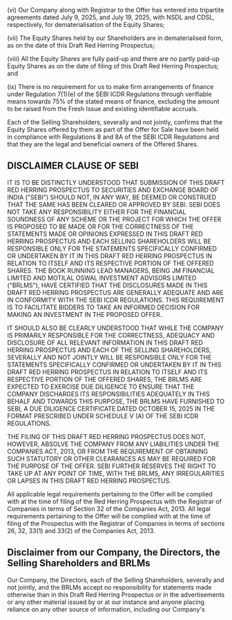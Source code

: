 (vi) Our Company along with Registrar to the Offer has entered into tripartite agreements dated July 9, 2025, and July 19, 2025, with NSDL and CDSL, respectively, for dematerialisation of the Equity Shares;

(vii) The Equity Shares held by our Shareholders are in dematerialised form, as on the date of this Draft Red Herring Prospectus;

(viii) All the Equity Shares are fully paid-up and there are no partly paid-up Equity Shares as on the date of filing of this Draft Red Herring Prospectus; and

(ix) There is no requirement for us to make firm arrangements of finance under Regulation 7(1)(e) of the SEBI ICDR Regulations through verifiable means towards 75% of the stated means of finance, excluding the amount to be raised from the Fresh Issue and existing identifiable accruals.

Each of the Selling Shareholders, severally and not jointly, confirms that the Equity Shares offered by them as part of the Offer for Sale have been held in compliance with Regulations 8 and 8A of the SEBI ICDR Regulations and that they are the legal and beneficial owners of the Offered Shares.

## DISCLAIMER CLAUSE OF SEBI

IT IS TO BE DISTINCTLY UNDERSTOOD THAT SUBMISSION OF THIS DRAFT RED HERRING PROSPECTUS TO SECURITIES AND EXCHANGE BOARD OF INDIA ("SEBI") SHOULD NOT, IN ANY WAY, BE DEEMED OR CONSTRUED THAT THE SAME HAS BEEN CLEARED OR APPROVED BY SEBI. SEBI DOES NOT TAKE ANY RESPONSIBILITY EITHER FOR THE FINANCIAL SOUNDNESS OF ANY SCHEME OR THE PROJECT FOR WHICH THE OFFER IS PROPOSED TO BE MADE OR FOR THE CORRECTNESS OF THE STATEMENTS MADE OR OPINIONS EXPRESSED IN THIS DRAFT RED HERRING PROSPECTUS AND EACH SELLING SHAREHOLDERS WILL BE RESPONSIBLE ONLY FOR THE STATEMENTS SPECIFICALLY CONFIRMED OR UNDERTAKEN BY IT IN THIS DRAFT RED HERRING PROSPECTUS IN RELATION TO ITSELF AND ITS RESPECTIVE PORTION OF THE OFFERED SHARES. THE BOOK RUNNING LEAD MANAGERS, BEING JM FINANCIAL LIMITED AND MOTILAL OSWAL INVESTMENT ADVISORS LIMITED ("BRLMS"), HAVE CERTIFIED THAT THE DISCLOSURES MADE IN THIS DRAFT RED HERRING PROSPECTUS ARE GENERALLY ADEQUATE AND ARE IN CONFORMITY WITH THE SEBI ICDR REGULATIONS. THIS REQUIREMENT IS TO FACILITATE BIDDERS TO TAKE AN INFORMED DECISION FOR MAKING AN INVESTMENT IN THE PROPOSED OFFER.

IT SHOULD ALSO BE CLEARLY UNDERSTOOD THAT WHILE THE COMPANY IS PRIMARILY RESPONSIBLE FOR THE CORRECTNESS, ADEQUACY AND DISCLOSURE OF ALL RELEVANT INFORMATION IN THIS DRAFT RED HERRING PROSPECTUS AND EACH OF THE SELLING SHAREHOLDERS, SEVERALLY AND NOT JOINTLY WILL BE RESPONSIBLE ONLY FOR THE STATEMENTS SPECIFICALLY CONFIRMED OR UNDERTAKEN BY IT IN THIS DRAFT RED HERRING PROSPECTUS IN RELATION TO ITSELF AND ITS RESPECTIVE PORTION OF THE OFFERED SHARES, THE BRLMS ARE EXPECTED TO EXERCISE DUE DILIGENCE TO ENSURE THAT THE COMPANY DISCHARGES ITS RESPONSIBILITIES ADEQUATELY IN THIS BEHALF AND TOWARDS THIS PURPOSE, THE BRLMS HAVE FURNISHED TO SEBI, A DUE DILIGENCE CERTIFICATE DATED OCTOBER 15, 2025 IN THE FORMAT PRESCRIBED UNDER SCHEDULE V (A) OF THE SEBI ICDR REGULATIONS.

THE FILING OF THIS DRAFT RED HERRING PROSPECTUS DOES NOT, HOWEVER, ABSOLVE THE COMPANY FROM ANY LIABILITIES UNDER THE COMPANIES ACT, 2013, OR FROM THE REQUIREMENT OF OBTAINING SUCH STATUTORY OR OTHER CLEARANCES AS MAY BE REQUIRED FOR THE PURPOSE OF THE OFFER. SEBI FURTHER RESERVES THE RIGHT TO TAKE UP AT ANY POINT OF TIME, WITH THE BRLMS, ANY IRREGULARITIES OR LAPSES IN THIS DRAFT RED HERRING PROSPECTUS.

All applicable legal requirements pertaining to the Offer will be complied with at the time of filing of the Red Herring Prospectus with the Registrar of Companies in terms of Section 32 of the Companies Act, 2013. All legal requirements pertaining to the Offer will be complied with at the time of filing of the Prospectus with the Registrar of Companies in terms of sections 26, 32, 33(1) and 33(2) of the Companies Act, 2013.

## Disclaimer from our Company, the Directors, the Selling Shareholders and BRLMs

Our Company, the Directors, each of the Selling Shareholders, severally and not jointly, and the BRLMs accept no responsibility for statements made otherwise than in this Draft Red Herring Prospectus or in the advertisements or any other material issued by or at our instance and anyone placing reliance on any other source of information, including our Company's